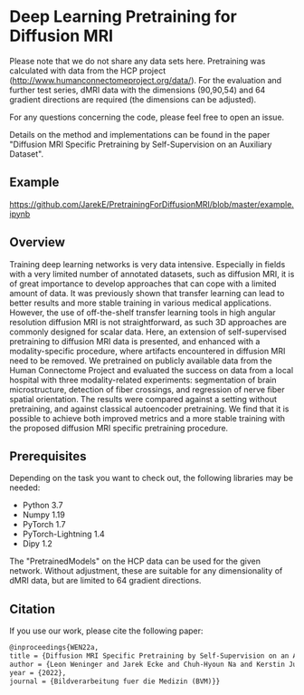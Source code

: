 # Deep Learning Pretraining for Diffusion MRI

Please note that we do not share any data sets here. Pretraining was calculated with data from the HCP project (http://www.humanconnectomeproject.org/data/).
For the evaluation and further test series, dMRI data with the dimensions (90,90,54) and 64 gradient directions 
are required (the dimensions can be adjusted).

For any questions concerning the code, please feel free to open an issue.

Details on the method and implementations can be found in the paper "Diffusion MRI Specific Pretraining by 
Self-Supervision on an Auxiliary Dataset".

## Example

https://github.com/JarekE/PretrainingForDiffusionMRI/blob/master/example.ipynb

## Overview

Training deep learning networks is very data intensive. Especially in
fields with a very limited number of annotated datasets, such as diffusion MRI, it
is of great importance to develop approaches that can cope with a limited amount
of data. It was previously shown that transfer learning can lead to better results
and more stable training in various medical applications. However, the use of
off-the-shelf transfer learning tools in high angular resolution diffusion MRI is
not straightforward, as such 3D approaches are commonly designed for scalar
data. Here, an extension of self-supervised pretraining to diffusion MRI data
is presented, and enhanced with a modality-specific procedure, where artifacts
encountered in diffusion MRI need to be removed. We pretrained on publicly
available data from the Human Connectome Project and evaluated the success
on data from a local hospital with three modality-related experiments: segmentation
of brain microstructure, detection of fiber crossings, and regression of nerve
fiber spatial orientation. The results were compared against a setting without pretraining,
and against classical autoencoder pretraining. We find that it is possible
to achieve both improved metrics and a more stable training with the proposed
diffusion MRI specific pretraining procedure.

## Prerequisites

Depending on the task you want to check out, the following libraries may be needed:  

- Python 3.7
- Numpy 1.19
- PyTorch 1.7  
- PyTorch-Lightning 1.4 
- Dipy 1.2

The "PretrainedModels" on the HCP data can be used for the given network. Without adjustment, 
these are suitable for any dimensionality of dMRI data, but are limited to 64 gradient directions.

## Citation

If you use our work, please cite the following paper:
```tex
@inproceedings{WEN22a,
title = {Diffusion MRI Specific Pretraining by Self-Supervision on an Auxiliary Dataset},
author = {Leon Weninger and Jarek Ecke and Chuh-Hyoun Na and Kerstin Juetten and Dorit Merhof}}
year = {2022},
journal = {Bildverarbeitung fuer die Medizin (BVM)}}
```
